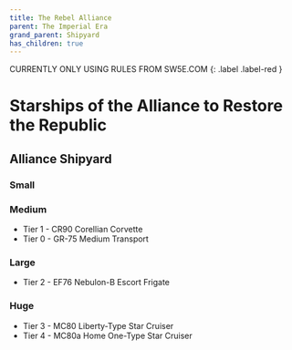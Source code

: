 ```yaml
---
title: The Rebel Alliance
parent: The Imperial Era
grand_parent: Shipyard
has_children: true
---
```


CURRENTLY ONLY USING RULES FROM SW5E.COM
{: .label .label-red }

# Starships of the Alliance to Restore the Republic

## Alliance Shipyard

### Small


### Medium
- Tier 1 - CR90 Corellian Corvette
- Tier 0 - GR-75 Medium Transport

### Large
- Tier 2 - EF76 Nebulon-B Escort Frigate

### Huge
- Tier 3 - MC80 Liberty-Type Star Cruiser
- Tier 4 - MC80a Home One-Type Star Cruiser